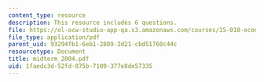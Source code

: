 ```yaml
---
content_type: resource
description: This resource includes 6 questions.
file: https://ol-ocw-studio-app-qa.s3.amazonaws.com/courses/15-010-economic-analysis-for-business-decisions-fall-2004/1faedc3d52fd875b7109377e8de57335_midterm_2004.pdf
file_type: application/pdf
parent_uid: 93294fb1-6eb1-2889-2d21-cbd51760c44c
resourcetype: Document
title: midterm_2004.pdf
uid: 1faedc3d-52fd-875b-7109-377e8de57335
---
```


